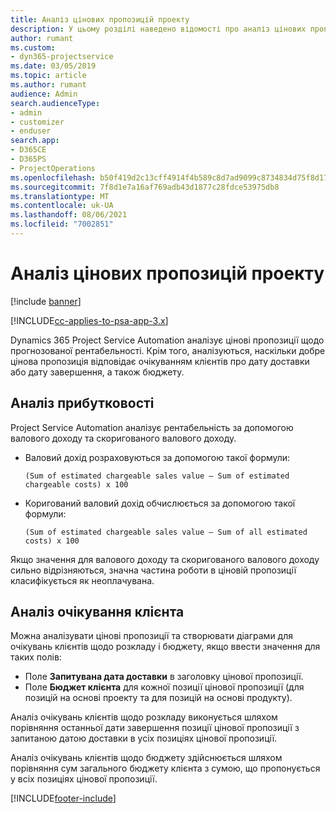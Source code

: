 ```yaml
---
title: Аналіз цінових пропозицій проекту
description: У цьому розділі наведено відомості про аналіз цінових пропозицій.
author: rumant
ms.custom:
- dyn365-projectservice
ms.date: 03/05/2019
ms.topic: article
ms.author: rumant
audience: Admin
search.audienceType:
- admin
- customizer
- enduser
search.app:
- D365CE
- D365PS
- ProjectOperations
ms.openlocfilehash: b50f419d2c13cff4914f4b589c8d7ad9099c8734834d75f8d17104d2db40049b
ms.sourcegitcommit: 7f8d1e7a16af769adb43d1877c28fdce53975db8
ms.translationtype: MT
ms.contentlocale: uk-UA
ms.lasthandoff: 08/06/2021
ms.locfileid: "7002851"
---
```

# <a name="analysis-of-project-quotes"></a>Аналіз цінових пропозицій проекту

[!include [banner](../includes/psa-now-project-operations.md)]

[!INCLUDE[cc-applies-to-psa-app-3.x](../includes/cc-applies-to-psa-app-3x.md)]

Dynamics 365 Project Service Automation аналізує цінові пропозиції щодо прогнозованої рентабельності. Крім того, аналізуються, наскільки добре цінова пропозиція відповідає очікуванням клієнтів про дату доставки або дату завершення, а також бюджету.

## <a name="profitability-analysis"></a>Аналіз прибутковості

Project Service Automation аналізує рентабельність за допомогою валового доходу та скоригованого валового доходу.

- Валовий дохід розраховуються за допомогою такої формули:

  `
    (Sum of estimated chargeable sales value – Sum of estimated chargeable costs) x 100
  `
- Коригований валовий дохід обчислюється за допомогою такої формули:

  `
    (Sum of estimated chargeable sales value – Sum of all estimated costs) x 100
  `

Якщо значення для валового доходу та скоригованого валового доходу сильно відрізняються, значна частина роботи в ціновій пропозиції класифікується як неоплачувана.

## <a name="analysis-of-customer-expectations"></a>Аналіз очікування клієнта

Можна аналізувати цінові пропозиції та створювати діаграми для очікувань клієнтів щодо розкладу і бюджету, якщо ввести значення для таких полів:

- Поле **Запитувана дата доставки** в заголовку цінової пропозиції.
- Поле **Бюджет клієнта** для кожної позиції цінової пропозиції (для позицій на основі проекту та для позицій на основі продукту).

Аналіз очікувань клієнтів щодо розкладу виконується шляхом порівняння останньої дати завершення позиції цінової пропозиції з запитаною датою доставки в усіх позиціях цінової пропозиції.

Аналіз очікувань клієнтів щодо бюджету здійснюється шляхом порівняння сум загального бюджету клієнта з сумою, що пропонується у всіх позиціях цінової пропозиції.


[!INCLUDE[footer-include](../includes/footer-banner.md)]